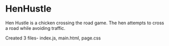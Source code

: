 # HenHustle
Hen Hustle is a chicken crossing the road game. The hen attempts to cross a road while avoiding traffic.

Created 3 files- index.js, main.html, page.css


